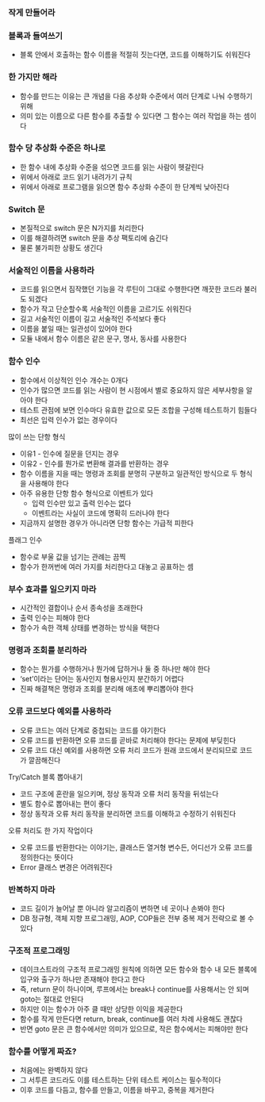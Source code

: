 ### 작게 만들어라

### 블록과 들여쓰기

- 블록 안에서 호출하는 함수 이름을 적절히 짓는다면, 코드를 이해하기도 쉬워진다

### 한 가지만 해라

- 함수를 만드는 이유는 큰 개념을 다음 추상화 수준에서 여러 단계로 나눠 수행하기 위해
- 의미 있는 이름으로 다른 함수를 추출할 수 있다면 그 함수는 여러 작업을 하는 셈이다

### 함수 당 추상화 수준은 하나로

- 한 함수 내에 추상화 수준을 섞으면 코드를 읽는 사람이 헷갈린다
- 위에서 아래로 코드 읽기 내려가기 규칙
- 위에서 아래로 프로그램을 읽으면 함수 추상화 수준이 한 단계씩 낮아진다

### Switch 문

- 본질적으로 switch 문은 N가지를 처리한다
- 이를 해결하려면 switch 문을 추상 팩토리에 숨긴다
- 물론 불가피한 상황도 생긴다

### 서술적인 이름을 사용하라

- 코드를 읽으면서 짐작했던 기능을 각 루틴이 그대로 수행한다면 깨끗한 코드라 불러도 되겠다
- 함수가 작고 단순할수록 서술적인 이름을 고르기도 쉬워진다
- 길고 서술적인 이름이 길고 서술적인 주석보다 좋다
- 이름을 붙일 때는 일관성이 있어야 한다
- 모듈 내에서 함수 이름은 같은 문구, 명사, 동사를 사용한다

### 함수 인수

- 함수에서 이상적인 인수 개수는 0개다
- 인수가 많으면 코드를 읽는 사람이 현 시점에서 별로 중요하지 않은 세부사항을 알아야 한다
- 테스트 관점에 보면 인수마다 유효한 값으로 모든 조합을 구성해 테스트하기 힘들다
- 최선은 입력 인수가 없는 경우이다

많이 쓰는 단항 형식

- 이유1 - 인수에 질문을 던지는 경우
- 이유2 - 인수를 뭔가로 변환해 결과를 반환하는 경우
- 함수 이름을 지을 때는 명령과 조회를 분명히 구분하고 일관적인 방식으로 두 형식을 사용해야 한다
- 아주 유용한 단항 함수 형식으로 이벤트가 있다
    - 입력 인수만 있고 출력 인수는 없다
    - 이벤트라는 사실이 코드에 명확히 드러나야 한다
- 지금까지 설명한 경우가 아니라면 단항 함수는 가급적 피한다

플래그 인수

- 함수로 부울 값을 넘기는 관례는 끔찍
- 함수가 한꺼번에 여러 가지를 처리한다고 대놓고 공표하는 셈

### 부수 효과를 일으키지 마라

- 시간적인 결합이나 순서 종속성을 초래한다
- 출력 인수는 피해야 한다
- 함수가 속한 객체 상태를 변경하는 방식을 택한다

### 명령과 조회를 분리하라

- 함수는 뭔가를 수행하거나 뭔가에 답하거나 둘 중 하나만 해야 한다
- ‘set’이라는 단어는 동사인지 형용사인지 분간하기 어렵다
- 진짜 해결책은 명령과 조회를 분리해 애초에 뿌리뽑아야 한다

### 오류 코드보다 예외를 사용하라

- 오류 코드는 여러 단계로 중첩되는 코드를 야기한다
- 오류 코드를 반환하면 오류 코드를 곧바로 처리해야 한다는 문제에 부딪힌다
- 오류 코드 대신 예외를 사용하면 오류 처리 코드가 원래 코드에서 분리되므로 코드가 깔끔해진다

Try/Catch 블록 뽑아내기

- 코드 구조에 혼란을 일으키며, 정상 동작과 오류 처리 동작을 뒤섞는다
- 별도 함수로 뽑아내는 편이 좋다
- 정상 동작과 오류 처리 동작을 분리하면 코드를 이해하고 수정하기 쉬워진다

오류 처리도 한 가지 작업이다

- 오류 코드를 반환한다는 이야기는, 클래스든 열거형 변수든, 어디선가 오류 코드를 정의한다는 뜻이다
- Error 클래스 변경은 어려워진다

### 반복하지 마라

- 코드 길이가 늘어날 뿐 아니라 알고리즘이 변하면 네 곳이나 손봐야 한다
- DB 정규형, 객체 지향 프로그래밍, AOP, COP들은 전부 중복 제거 전략으로 볼 수 있다

### 구조적 프로그래밍

- 데이크스트라의 구조적 프로그래밍 원칙에 의하면 모든 함수와 함수 내 모든 블록에 입구와 출구가 하나만 존재해야 한다고 한다
- 즉, return 문이 하나이며, 루프에서는 break나 continue를 사용해서는 안 되며 goto는 절대로 안된다
- 하지만 이는 함수가 아주 클 때만 상당한 이익을 제공한다
- 함수를 작게 만든다면 return, break, continue를 여러 차례 사용해도 괜찮다
- 반면 goto 문은 큰 함수에서만 의미가 있으므로, 작은 함수에서는 피해야만 한다

### 함수를 어떻게 짜죠?

- 처음에는 완벽하지 않다
- 그 서투른 코드라도 이를 테스트하는 단위 테스트 케이스는 필수적이다
- 이후 코드를 다듬고, 함수를 만들고, 이름을 바꾸고, 중복을 제거한다
